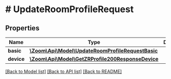 # # UpdateRoomProfileRequest

## Properties

Name | Type | Description | Notes
------------ | ------------- | ------------- | -------------
**basic** | [**\Zoom\Api\Model\UpdateRoomProfileRequestBasic**](UpdateRoomProfileRequestBasic.md) |  | [optional]
**device** | [**\Zoom\Api\Model\GetZRProfile200ResponseDevice**](GetZRProfile200ResponseDevice.md) |  | [optional]

[[Back to Model list]](../../README.md#models) [[Back to API list]](../../README.md#endpoints) [[Back to README]](../../README.md)
